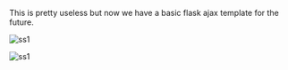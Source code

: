This is pretty useless but now we have a basic flask ajax template for the future.

![ss1](https://i.imgur.com/B5cJg4a.jpg)

![ss1](https://i.imgur.com/HvsXebl.jpg)
